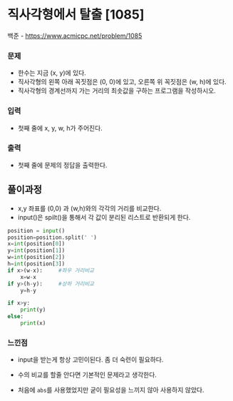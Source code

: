 # 직사각형에서 탈출 [1085]

백준 - https://www.acmicpc.net/problem/1085



### 문제

-  한수는 지금 (x, y)에 있다. 
-  직사각형의 왼쪽 아래 꼭짓점은 (0, 0)에 있고, 오른쪽 위 꼭짓점은 (w, h)에 있다.
-   직사각형의 경계선까지 가는 거리의 최솟값을 구하는 프로그램을 작성하시오.



### 입력

- 첫째 줄에 x, y, w, h가 주어진다.



### 출력

- 첫째 줄에 문제의 정답을 출력한다.

  

## 풀이과정



- x,y 좌표를 (0,0) 과 (w,h)와의 각각의 거리를 비교한다.
- input()은 spilt()을 통해서 각 값이 분리된 리스트로 반환되게 한다.



```python
position = input()
position=position.split(' ')
x=int(position[0])
y=int(position[1])
w=int(position[2])
h=int(position[3])
if x>(w-x):		#좌우 거리비교
    x=w-x
if y>(h-y):		#상하 거리비교
    y=h-y

if x>y:
    print(y)
else:
    print(x)
```



### 느낀점

- input을 받는게 항상 고민이된다. 좀 더 숙련이 필요하다.

- 수의 비교를 할줄 안다면 기본적인 문제라고 생각한다.

- 처음에  `abs`를 사용했었지만 굳이 필요성을 느끼지 않아 사용하지 않았다.